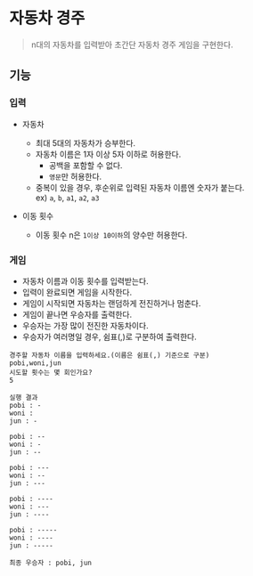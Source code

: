 # 자동차 경주

> n대의 자동차를 입력받아 초간단 자동차 경주 게임을 구현한다.

## 기능

### 입력

- 자동차
  - 최대 5대의 자동차가 승부한다.
  - 자동차 이름은 1자 이상 5자 이하로 허용한다.
    - 공백을 포함할 수 없다.
    - `영문`만 허용한다.
  - 중복이 있을 경우, 후순위로 입력된 자동차 이름엔 숫자가 붙는다.  
    ex) `a`, `b`, `a1`, `a2`, `a3`

- 이동 횟수
  - 이동 횟수 n은 `1이상 10이하`의 양수만 허용한다.

### 게임

- 자동차 이름과 이동 횟수를 입력받는다.
- 입력이 완료되면 게임을 시작한다.
- 게임이 시작되면 자동차는 랜덤하게 전진하거나 멈춘다.
- 게임이 끝나면 우승자를 출력한다.
- 우승자는 가장 많이 전진한 자동차이다.
- 우승자가 여러명일 경우, 쉼표(,)로 구분하여 출력한다.

```text
경주할 자동차 이름을 입력하세요.(이름은 쉼표(,) 기준으로 구분)
pobi,woni,jun
시도할 횟수는 몇 회인가요?
5

실행 결과
pobi : -
woni : 
jun : -

pobi : --
woni : -
jun : --

pobi : ---
woni : --
jun : ---

pobi : ----
woni : ---
jun : ----

pobi : -----
woni : ----
jun : -----

최종 우승자 : pobi, jun
```